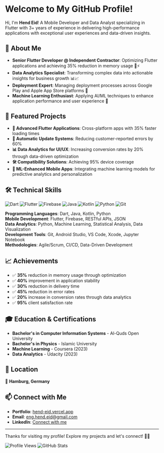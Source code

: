 # **Welcome to My GitHub Profile!**

Hi, I'm **Hend Eid**! A Mobile Developer and Data Analyst specializing in Flutter with 3+ years of experience in delivering high-performance applications with exceptional user experiences and data-driven insights.

## **🚀 About Me**
* **Senior Flutter Developer @ Independent Contractor**: Optimizing Flutter applications and achieving 35% reduction in memory usage 📱⚡
* **Data Analytics Specialist**: Transforming complex data into actionable insights for business growth 📊📈
* **Deployment Expert**: Managing deployment processes across Google Play and Apple App Store platforms 🚀
* **Machine Learning Enthusiast**: Applying AI/ML techniques to enhance application performance and user experience 🤖

## **🌟 Featured Projects**
* **📱 Advanced Flutter Applications**: Cross-platform apps with 35% faster loading times
* **🔧 Automatic Update Systems**: Reducing customer-reported errors by 60%
* **📊 Data Analytics for UI/UX**: Increasing conversion rates by 20% through data-driven optimization
* **🛠️ Compatibility Solutions**: Achieving 95% device coverage
* **🤖 ML-Enhanced Mobile Apps**: Integrating machine learning models for predictive analytics and personalization

## **🛠️ Technical Skills**

![Dart](https://img.shields.io/badge/Dart-0175C2?style=for-the-badge&logo=dart&logoColor=white)
![Flutter](https://img.shields.io/badge/Flutter-02569B?style=for-the-badge&logo=flutter&logoColor=white)
![Firebase](https://img.shields.io/badge/Firebase-FFCA28?style=for-the-badge&logo=firebase&logoColor=black)
![Java](https://img.shields.io/badge/Java-ED8B00?style=for-the-badge&logo=java&logoColor=white)
![Kotlin](https://img.shields.io/badge/Kotlin-0095D5?style=for-the-badge&logo=kotlin&logoColor=white)
![Python](https://img.shields.io/badge/Python-3776AB?style=for-the-badge&logo=python&logoColor=white)
![Git](https://img.shields.io/badge/Git-F05032?style=for-the-badge&logo=git&logoColor=white)

**Programming Languages**: Dart, Java, Kotlin, Python  
**Mobile Development**: Flutter, Firebase, RESTful APIs, JSON  
**Data Analytics**: Python, Machine Learning, Statistical Analysis, Data Visualization  
**Development Tools**: Git, Android Studio, VS Code, Xcode, Jupyter Notebook  
**Methodologies**: Agile/Scrum, CI/CD, Data-Driven Development

## **📈 Achievements**
- ✅ **35%** reduction in memory usage through optimization
- ✅ **40%** improvement in application stability
- ✅ **30%** reduction in delivery time
- ✅ **45%** reduction in error rates
- ✅ **20%** increase in conversion rates through data analytics
- ✅ **95%** client satisfaction rate

## **🎓 Education & Certifications**
* **Bachelor's in Computer Information Systems** - Al-Quds Open University
* **Bachelor's in Physics** - Islamic University
* **Machine Learning** - Coursera (2023)
* **Data Analytics** - Udacity (2023)

## **📍 Location**
📍 **Hamburg, Germany**

## **📫 Connect with Me**
* **Portfolio**: [hend-eid.vercel.app](https://hend-eid.vercel.app/)
* **Email**: eng.hend.eid@gmail.com
* **LinkedIn**: [Connect with me](https://www.linkedin.com/in/hend-eid-29971417b/)

---

Thanks for visiting my profile! Explore my projects and let's connect! 🤝✨

![Profile Views](https://komarev.com/ghpvc/?username=DevHendEid&color=blueviolet)
![GitHub Stats](https://github-readme-stats.vercel.app/api?username=DevHendEid&show_icons=true&theme=radical)
